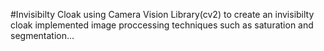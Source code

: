 #Invisibilty Cloak
using Camera Vision Library(cv2) to create an invisibilty cloak 
implemented image proccessing techniques such as saturation and segmentation...
